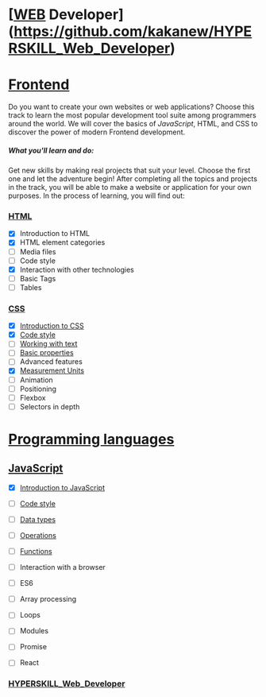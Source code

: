 # [[WEB](https://github.com/kakanew/HYPERSKILL_Web_Developer/tree/master/PROBLEMS_Frontend/Frontend/CSS/Measurement_Units) Developer](https://github.com/kakanew/HYPERSKILL_Web_Developer)

# [Frontend](https://github.com/kakanew/HYPERSKILL_Web_Developer/tree/master/PROBLEMS_Frontend/Frontend)

Do you want to create your own websites or web applications? Choose this track to learn the most popular development tool suite among programmers around the world. We will cover the basics of *JavaScript*, HTML, and CSS to discover the power of modern Frontend development.

##### What you'll learn and do:

Get new skills by making real projects that suit your level. Choose the first one and let the adventure begin! After completing all the topics and projects in the track, you will be able to make a website or application for your own purposes. In the process of learning, you will find out:

### [HTML](https://github.com/kakanew/HYPERSKILL_Web_Developer/tree/master/PROBLEMS_Frontend/Frontend/HTML)

- [x] Introduction to HTML
- [x] HTML element categories
- [ ] Media files
- [ ] Code style
- [x] Interaction with other technologies
- [ ] Basic Tags
- [ ] Tables

### [CSS](https://github.com/kakanew/HYPERSKILL_Web_Developer/tree/master/PROBLEMS_Frontend/Frontend/CSS)

- [x] [Introduction to CSS](https://github.com/kakanew/HYPERSKILL_Web_Developer/tree/master/PROBLEMS_Frontend/Frontend/CSS/Introduction_CSS)
- [x] [Code style](https://github.com/kakanew/HYPERSKILL_Web_Developer/tree/master/PROBLEMS_Frontend/Frontend/CSS/Code_style)
- [ ] [Working with text](https://github.com/kakanew/HYPERSKILL_Web_Developer/tree/master/PROBLEMS_Frontend/Frontend/CSS/Working_with_text)
- [ ] [Basic properties](https://github.com/kakanew/HYPERSKILL_Web_Developer/tree/master/PROBLEMS_Frontend/Frontend/CSS/Basic_properties)
- [ ] Advanced features
- [x] [Measurement Units](https://github.com/kakanew/HYPERSKILL_Web_Developer/tree/master/PROBLEMS_Frontend/Frontend/CSS/Measurement_Units)
- [ ] Animation
- [ ] Positioning
- [ ] Flexbox
- [ ] Selectors in depth

# [Programming languages](https://github.com/kakanew/HYPERSKILL_Web_Developer/tree/master/PROBLEMS_Frontend/Programming_languages)

## [JavaScript](https://github.com/kakanew/HYPERSKILL_Web_Developer/tree/master/PROBLEMS_Frontend/Programming_languages/JavaScript)

- [x] [Introduction to JavaScript](https://github.com/kakanew/HYPERSKILL_Web_Developer/tree/master/PROBLEMS_Frontend/Programming_languages/JavaScript/Introduction_to_JavaScript)
- [ ] [Code style](https://github.com/kakanew/HYPERSKILL_Web_Developer/tree/master/PROBLEMS_Frontend/Programming_languages/JavaScript/Code_style)
- [ ] [Data types](https://github.com/kakanew/HYPERSKILL_Web_Developer/tree/master/PROBLEMS_Frontend/Programming_languages/JavaScript/Data_Types)
- [ ] [Operations](https://github.com/kakanew/HYPERSKILL_Web_Developer/tree/master/PROBLEMS_Frontend/Programming_languages/JavaScript/Operations)
- [ ] [Functions](https://github.com/kakanew/HYPERSKILL_Web_Developer/tree/master/PROBLEMS_Frontend/Programming_languages/JavaScript/Functions)
- [ ] Interaction with a browser
- [ ] ES6
- [ ] Array processing
- [ ] Loops
- [ ] Modules
- [ ] Promise
- [ ] React


### [HYPERSKILL_Web_Developer](https://github.com/kakanew/HYPERSKILL_Web_Developer)